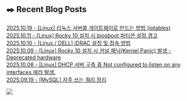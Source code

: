 
## ✒️ Recent Blog Posts
[2025.10.19 - [Linux] 리눅스 서버를 게이트웨이로 만드는 방법 (iptables)](https://jaehyojjang.dev/리눅스서버/리눅스/linux_gateway/) <br/>
[2025.10.11 - [Linux] Rocky 10 설치 시 biosboot 파티션 설정 경고](https://jaehyojjang.dev/리눅스서버/리눅스/rocky10-biosboot/) <br/>
[2025.10.10 - [Linux / DELL] iDRAC 설정 및 접속 방법](https://jaehyojjang.dev/리눅스서버/리눅스/dell%20iDRAC%20설정/) <br/>
[2025.10.09 - [Linux] Rocky 10 설치 시 커널 패닉(Kernel Panic) 발생 - Deprecated hardware](https://jaehyojjang.dev/트러블슈팅/rocky10-old-cpu-issue/) <br/>
[2025.10.08 - [Linux] DHCP 서버 구축 중 Not configured to listen on any interfaces 에러 발생.](https://jaehyojjang.dev/트러블슈팅/dhcp-error/) <br/>
[2025.09.19 - [MySQL] 자주 쓰는 쿼리 정리](https://jaehyojjang.dev/language/mysql-query/query/) <br/>


<img src="https://img.shields.io/badge/최근%20배포일-2025/10/21_00:25-%23121212?style=flat">